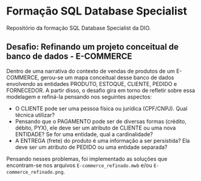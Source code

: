 # Formação SQL Database Specialist
Repositório da formação SQL Database Specialist da DIO.

## Desafio: Refinando um projeto conceitual de banco de dados - E-COMMERCE
Dentro de uma narrativa do contexto de vendas de produtos de um E-COMMERCE, gerou-se um mapa conceitual desse banco de dados envolvendo as entidades PRODUTO, ESTOQUE, CLIENTE, PEDIDO e FORNECEDOR. A partir disso, o desafio gira em torno de refletir sobre essa modelagem e refiná-la pensando nos seguintes aspectos:

- O CLIENTE pode ser uma pessoa física ou jurídica (CPF/CNPJ). Qual técnica utilizar?
- Pensando que o PAGAMENTO pode ser de diversas formas (crédito, débito, PYX), ele deve ser um atributo de CLIENTE ou uma nova ENTIDADE? Se for uma entidade, qual a cardinalidade?
- A ENTREGA (frete) do produto é uma informação a ser persistida? Ela deve ser um atributo de PEDIDO ou uma entidade separada?

Pensando nesses problemas, foi implementado as soluções que encontram-se nos arquivos `E-commerce_refinado.mwb` e/ou `E-commerce_refinado.png`.

